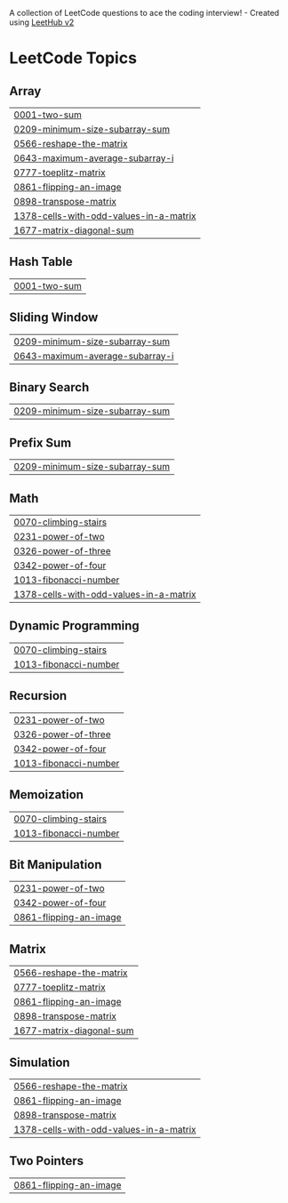 A collection of LeetCode questions to ace the coding interview! - Created using [LeetHub v2](https://github.com/arunbhardwaj/LeetHub-2.0)
<!---LeetCode Topics Start-->
# LeetCode Topics
## Array
|  |
| ------- |
| [0001-two-sum](https://github.com/pandu-66/Leetcode/tree/master/0001-two-sum) |
| [0209-minimum-size-subarray-sum](https://github.com/pandu-66/Leetcode/tree/master/0209-minimum-size-subarray-sum) |
| [0566-reshape-the-matrix](https://github.com/pandu-66/Leetcode/tree/master/0566-reshape-the-matrix) |
| [0643-maximum-average-subarray-i](https://github.com/pandu-66/Leetcode/tree/master/0643-maximum-average-subarray-i) |
| [0777-toeplitz-matrix](https://github.com/pandu-66/Leetcode/tree/master/0777-toeplitz-matrix) |
| [0861-flipping-an-image](https://github.com/pandu-66/Leetcode/tree/master/0861-flipping-an-image) |
| [0898-transpose-matrix](https://github.com/pandu-66/Leetcode/tree/master/0898-transpose-matrix) |
| [1378-cells-with-odd-values-in-a-matrix](https://github.com/pandu-66/Leetcode/tree/master/1378-cells-with-odd-values-in-a-matrix) |
| [1677-matrix-diagonal-sum](https://github.com/pandu-66/Leetcode/tree/master/1677-matrix-diagonal-sum) |
## Hash Table
|  |
| ------- |
| [0001-two-sum](https://github.com/pandu-66/Leetcode/tree/master/0001-two-sum) |
## Sliding Window
|  |
| ------- |
| [0209-minimum-size-subarray-sum](https://github.com/pandu-66/Leetcode/tree/master/0209-minimum-size-subarray-sum) |
| [0643-maximum-average-subarray-i](https://github.com/pandu-66/Leetcode/tree/master/0643-maximum-average-subarray-i) |
## Binary Search
|  |
| ------- |
| [0209-minimum-size-subarray-sum](https://github.com/pandu-66/Leetcode/tree/master/0209-minimum-size-subarray-sum) |
## Prefix Sum
|  |
| ------- |
| [0209-minimum-size-subarray-sum](https://github.com/pandu-66/Leetcode/tree/master/0209-minimum-size-subarray-sum) |
## Math
|  |
| ------- |
| [0070-climbing-stairs](https://github.com/pandu-66/Leetcode/tree/master/0070-climbing-stairs) |
| [0231-power-of-two](https://github.com/pandu-66/Leetcode/tree/master/0231-power-of-two) |
| [0326-power-of-three](https://github.com/pandu-66/Leetcode/tree/master/0326-power-of-three) |
| [0342-power-of-four](https://github.com/pandu-66/Leetcode/tree/master/0342-power-of-four) |
| [1013-fibonacci-number](https://github.com/pandu-66/Leetcode/tree/master/1013-fibonacci-number) |
| [1378-cells-with-odd-values-in-a-matrix](https://github.com/pandu-66/Leetcode/tree/master/1378-cells-with-odd-values-in-a-matrix) |
## Dynamic Programming
|  |
| ------- |
| [0070-climbing-stairs](https://github.com/pandu-66/Leetcode/tree/master/0070-climbing-stairs) |
| [1013-fibonacci-number](https://github.com/pandu-66/Leetcode/tree/master/1013-fibonacci-number) |
## Recursion
|  |
| ------- |
| [0231-power-of-two](https://github.com/pandu-66/Leetcode/tree/master/0231-power-of-two) |
| [0326-power-of-three](https://github.com/pandu-66/Leetcode/tree/master/0326-power-of-three) |
| [0342-power-of-four](https://github.com/pandu-66/Leetcode/tree/master/0342-power-of-four) |
| [1013-fibonacci-number](https://github.com/pandu-66/Leetcode/tree/master/1013-fibonacci-number) |
## Memoization
|  |
| ------- |
| [0070-climbing-stairs](https://github.com/pandu-66/Leetcode/tree/master/0070-climbing-stairs) |
| [1013-fibonacci-number](https://github.com/pandu-66/Leetcode/tree/master/1013-fibonacci-number) |
## Bit Manipulation
|  |
| ------- |
| [0231-power-of-two](https://github.com/pandu-66/Leetcode/tree/master/0231-power-of-two) |
| [0342-power-of-four](https://github.com/pandu-66/Leetcode/tree/master/0342-power-of-four) |
| [0861-flipping-an-image](https://github.com/pandu-66/Leetcode/tree/master/0861-flipping-an-image) |
## Matrix
|  |
| ------- |
| [0566-reshape-the-matrix](https://github.com/pandu-66/Leetcode/tree/master/0566-reshape-the-matrix) |
| [0777-toeplitz-matrix](https://github.com/pandu-66/Leetcode/tree/master/0777-toeplitz-matrix) |
| [0861-flipping-an-image](https://github.com/pandu-66/Leetcode/tree/master/0861-flipping-an-image) |
| [0898-transpose-matrix](https://github.com/pandu-66/Leetcode/tree/master/0898-transpose-matrix) |
| [1677-matrix-diagonal-sum](https://github.com/pandu-66/Leetcode/tree/master/1677-matrix-diagonal-sum) |
## Simulation
|  |
| ------- |
| [0566-reshape-the-matrix](https://github.com/pandu-66/Leetcode/tree/master/0566-reshape-the-matrix) |
| [0861-flipping-an-image](https://github.com/pandu-66/Leetcode/tree/master/0861-flipping-an-image) |
| [0898-transpose-matrix](https://github.com/pandu-66/Leetcode/tree/master/0898-transpose-matrix) |
| [1378-cells-with-odd-values-in-a-matrix](https://github.com/pandu-66/Leetcode/tree/master/1378-cells-with-odd-values-in-a-matrix) |
## Two Pointers
|  |
| ------- |
| [0861-flipping-an-image](https://github.com/pandu-66/Leetcode/tree/master/0861-flipping-an-image) |
<!---LeetCode Topics End-->